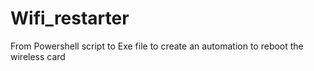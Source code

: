 # Wifi_restarter
From Powershell script to Exe file to create an automation to reboot the wireless card
